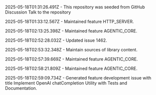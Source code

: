 2025-05-18T01:31:26.491Z - This repository was seeded from GitHub Discussion Talk to the repository

2025-05-18T01:33:12.567Z - Maintained feature HTTP_SERVER.

2025-05-18T02:13:25.398Z - Maintained feature AGENTIC_CORE.

2025-05-18T02:52:28.032Z - Updated issue 1462.

2025-05-18T02:53:32.348Z - Maintain sources of library content.

2025-05-18T02:57:39.669Z - Maintained feature AGENTIC_CORE.

2025-05-18T02:58:21.809Z - Maintained feature AGENTIC_CORE.

2025-05-18T02:59:09.734Z - Generated feature development issue with title Implement OpenAI chatCompletion Utility with Tests and Documentation.

